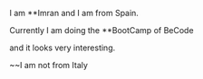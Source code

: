 I am \*\*Imran and I am from Spain.



Currently I am doing the \*\*BootCamp of BeCode 



and it looks very interesting.



~~I am not from Italy

